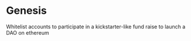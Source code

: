 # Genesis
Whitelist accounts to participate in a kickstarter-like fund raise to launch a DAO on ethereum